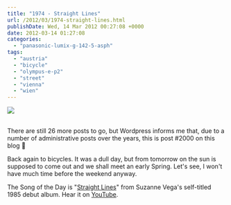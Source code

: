 ```yaml
---
title: "1974 - Straight Lines"
url: /2012/03/1974-straight-lines.html
publishDate: Wed, 14 Mar 2012 00:27:08 +0000
date: 2012-03-14 01:27:08
categories: 
  - "panasonic-lumix-g-142-5-asph"
tags: 
  - "austria"
  - "bicycle"
  - "olympus-e-p2"
  - "street"
  - "vienna"
  - "wien"
---
```

<div class="container">
<div class="center"><a target="_blank" href="https://d25zfm9zpd7gm5.cloudfront.net/1200x1200/2012/20120313_085316_ps.jpg"><img src="https://d25zfm9zpd7gm5.cloudfront.net/0600x0600/2012/20120313_085316_ps.jpg" /></a></div>
</div>
<br />

There are still 26 more posts to go, but Wordpress informs me that, due to a number of administrative posts over the years, this is post #2000 on this blog 🙂

 Back again to bicycles. It was a dull day, but from tomorrow on the sun is supposed to come out and we shall meet an early Spring. Let's see, I won't have much time before the weekend anyway.

The Song of the Day is "<a href="http://www.lyricsmode.com/lyrics/s/suzanne_vega/straight_lines.html" target="_blank">Straight Lines</a>" from Suzanne Vega's self-titled 1985 debut album. Hear it on <a href="http://www.youtube.com/watch?v=F7jVzJYgz68" target="_blank">YouTube</a>.

